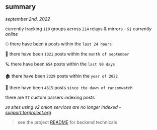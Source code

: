 
## summary
_september 2nd, 2022_

currently tracking `118` groups across `214` relays & mirrors - _`91` currently online_

⏲ there have been `8` posts within the `last 24 hours`

🦈 there have been `1021` posts within the `month of september`

🪐 there have been `654` posts within the `last 90 days`

🏚 there have been `2329` posts within the `year of 2022`

🦕 there have been `4615` posts `since the dawn of ransomwatch`

there are `57` custom parsers indexing posts

_`20` sites using v2 onion services are no longer indexed - [support.torproject.org](https://support.torproject.org/onionservices/v2-deprecation/)_

> see the project [README](https://github.com/joshhighet/ransomwatch#ransomwatch--) for backend technicals
